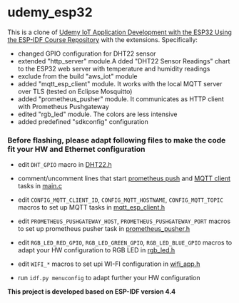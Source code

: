 # udemy_esp32

This is a clone of [Udemy IoT Application Development with the ESP32 Using the ESP-IDF Course Repository](https://github.com/kevinudemy/udemy_esp32) with the extensions. Specifically:

- changed GPIO configuration for DHT22 sensor
- extended "http_server" module.A dded "DHT22 Sensor Readings" chart to the ESP32 web server with temperature and humidity readings
- exclude from the build "aws_iot" module
- added "mqtt_esp_client" module. It works with the local MQTT server over TLS (tested on Eclipse Mosquitto) 
- added "prometheus_pusher" module. It communicates as HTTP client with Prometheus Pushgateway 
- edited "rgb_led" module. The colors are less intensive
- added predefined "sdkconfig" configuration

### Before flashing, please adapt following files to make the code fit your HW and Ethernet configuration
- edit `DHT_GPIO` macro in [DHT22.h](main/DHT22.h)
- comment/uncomment lines that start [prometheus push](https://github.com/bespsm/esp-data-collection-mcu/blob/9b3a44273e540f64a526f9a8e434dc0f91eec67c/main/main.c#L27) and [MQTT client](https://github.com/bespsm/esp-data-collection-mcu/blob/9b3a44273e540f64a526f9a8e434dc0f91eec67c/main/main.c#L24) tasks in [main.c](main/main.c)
- edit `CONFIG_MQTT_CLIENT_ID`, `CONFIG_MQTT_HOSTNAME`, `CONFIG_MQTT_TOPIC` macros to set up MQTT tasks in [mqtt_esp_client.h](main/mqtt_esp_client.h)

- edit `PROMETHEUS_PUSHGATEWAY_HOST`, `PROMETHEUS_PUSHGATEWAY_PORT`  macros to set up prometheus pusher task in [prometheus_pusher.h](main/prometheus_pusher.h)
- edit `RGB_LED_RED_GPIO`, `RGB_LED_GREEN_GPIO`, `RGB_LED_BLUE_GPIO` macros to adapt your HW configuration to RGB LED in [rgb_led.h](main/rgb_led.h)
- edit `WIFI_*` macros to set upi WI-FI configuration in [wifi_app.h](main/wifi_app.h)
- run `idf.py menuconfig` to adapt further your HW configuration

**This project is developed based on ESP-IDF version 4.4**
